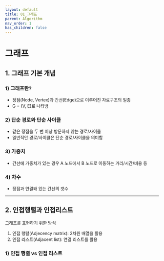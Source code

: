 ```yaml
---
layout: default
title: 01_그래프
parent: Algorithm
nav_order: 1
has_children: false
---
```


# 그래프

## 1. 그래프 기본 개념  

### 1) 그래프란?  
- 정점(Node, Vertex)과 간선(Edge)으로 이루어진 자료구조의 일종  
- G = (V, E)로 나타냄

### 2) 단순 경로와 단순 사이클  
- 같은 정점을 두 번 이상 방문하지 않는 경로/사이클  
- 일반적안 경로/사이클은 단순 경로/사이클을 의미함

### 3) 가중치  
- 간선에 가중치가 있는 경우 A 노드에서 B 노드로 이동하는 거리/시간/비용 등

### 4) 차수  
- 정점과 연결돼 있는 간선의 갯수  

<hr/>

## 2. 인접행렬과 인접리스트  
그래프를 표현하기 위한 방식  
1. 인접 행렬(Adjecency matrix): 2차원 배열을 활용  
2. 인접 리스트(Adjacent list): 연결 리스트를 활용

### 1) 인접 행렬 vs 인접 리스트  

